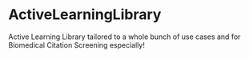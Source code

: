 # ActiveLearningLibrary
Active Learning Library tailored to a whole bunch of use cases and for Biomedical Citation Screening especially!
